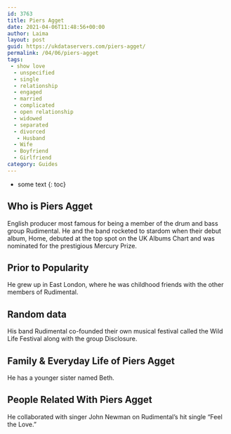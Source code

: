```yaml
---
id: 3763
title: Piers Agget
date: 2021-04-06T11:48:56+00:00
author: Laima
layout: post
guid: https://ukdataservers.com/piers-agget/
permalink: /04/06/piers-agget
tags:
 - show love
  - unspecified
  - single
  - relationship
  - engaged
  - married
  - complicated
  - open relationship
  - widowed
  - separated
  - divorced
   - Husband
  - Wife
  - Boyfriend
  - Girlfriend
category: Guides
---
```


* some text
{: toc}


## Who is Piers Agget
                  
                  
                  
English producer most famous for being a member of the drum and bass group Rudimental. He and the band rocketed to stardom when their debut album, Home, debuted at the top spot on the UK Albums Chart and was nominated for the prestigious Mercury Prize.
                  
              
            
              
            
                
                
                
## Prior to Popularity
                  
                  
                  
He grew up in East London, where he was childhood friends with the other members of Rudimental.
                  
              
            
              
            
                
                
                
## Random data
                  
                  
                  
His band Rudimental co-founded their own musical festival called the Wild Life Festival along with the group Disclosure.
                  
              
            
              
            
                
                
                
## Family & Everyday Life of Piers Agget
                  
                  
                  
He has a younger sister named Beth.
                  
              
            
              
            
                
                
                
## People Related With Piers Agget
                  
                  
                  
He collaborated with singer John Newman on Rudimental&#8217;s hit single &#8220;Feel the Love.&#8221;
                  
              
            
              
            
                
              
            
              
              
            
            
              
            
          
          
          